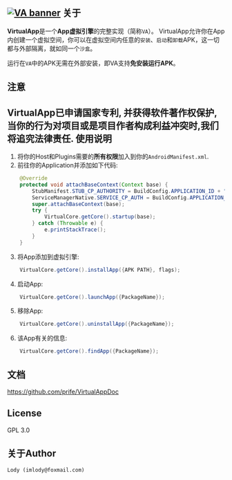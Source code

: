 [![VA banner](https://raw.githubusercontent.com/asLody/VirtualApp/master/banner.png)](https://github.com/asLody/VirtualApp)
关于
---
**VirtualApp**是一个**App虚拟引擎**的完整实现（简称`VA`）。
VirtualApp允许你在App内创建一个虚拟空间，你可以在虚拟空间内任意的`安装`、`启动`和`卸载`APK，这一切都与外部隔离，就如同一个`沙盒`。

运行在`VA`中的APK无需在外部安装，即VA支持**免安装运行APK**。

注意
-----
VirtualApp已申请国家专利, 并获得软件著作权保护, 当你的行为对项目或是项目作者构成利益冲突时,我们将追究法律责任.
使用说明
----------

1. 将你的Host和Plugins需要的**所有权限**加入到你的`AndroidManifest.xml`.
2. 前往你的Application并添加如下代码:
```java
    @Override
    protected void attachBaseContext(Context base) {
        StubManifest.STUB_CP_AUTHORITY = BuildConfig.APPLICATION_ID + "." + StubManifest.STUB_DEF_AUTHORITY;
        ServiceManagerNative.SERVICE_CP_AUTH = BuildConfig.APPLICATION_ID + "." + ServiceManagerNative.SERVICE_DEF_AUTH;
        super.attachBaseContext(base);
        try {
            VirtualCore.getCore().startup(base);
        } catch (Throwable e) {
            e.printStackTrace();
        }
    }
```

3. 将App添加到虚拟引擎:
```java
    VirtualCore.getCore().installApp({APK PATH}, flags);
```

4. 启动App:
```java
    VirtualCore.getCore().launchApp({PackageName});
```

5. 移除App:
```java
    VirtualCore.getCore().uninstallApp({PackageName});
```

6. 该App有关的信息:
```java
    VirtualCore.getCore().findApp({PackageName});
```

文档
-------------

<https://github.com/prife/VirtualAppDoc>
 

License
-------
GPL 3.0

关于Author
------------

    Lody (imlody@foxmail.com)
